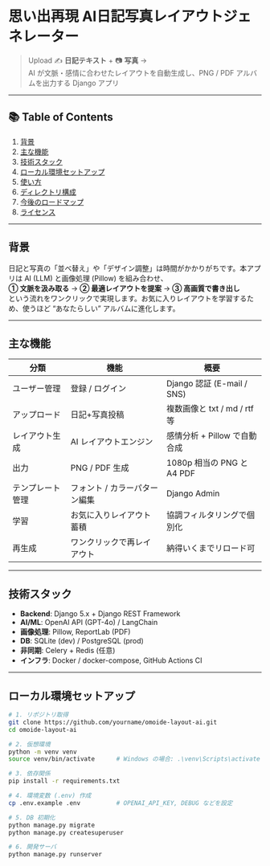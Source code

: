 # 思い出再現 AI⽇記写真レイアウトジェネレーター

> Upload ✍️ **日記テキスト** + 📷 **写真** →  
> AI が文脈・感情に合わせたレイアウトを自動生成し、PNG / PDF アルバムを出力する Django アプリ

---

## 📚 Table of Contents
1. [背景](#背景)  
2. [主な機能](#主な機能)  
3. [技術スタック](#技術スタック)  
4. [ローカル環境セットアップ](#ローカル環境セットアップ)  
5. [使い方](#使い方)  
6. [ディレクトリ構成](#ディレクトリ構成)  
7. [今後のロードマップ](#今後のロードマップ)  
8. [ライセンス](#ライセンス)

---

## 背景
日記と写真の「並べ替え」や「デザイン調整」は時間がかかりがちです。本アプリは AI (LLM) と画像処理 (Pillow) を組み合わせ、  
**➀ 文脈を汲み取る** → **➁ 最適レイアウトを提案** → **➂ 高画質で書き出し**  
という流れをワンクリックで実現します。お気に入りレイアウトを学習するため、使うほど “あなたらしい” アルバムに進化します。

---

## 主な機能
|分類|機能|概要|
|---|---|---|
|ユーザー管理|登録 / ログイン|Django 認証 (E-mail / SNS)|
|アップロード|日記+写真投稿|複数画像と txt / md / rtf 等|
|レイアウト生成|AI レイアウトエンジン|感情分析 + Pillow で自動合成|
|出力|PNG / PDF 生成|1080p 相当の PNG と A4 PDF|
|テンプレート管理|フォント / カラーパターン編集|Django Admin|
|学習|お気に入りレイアウト蓄積|協調フィルタリングで個別化|
|再生成|ワンクリックで再レイアウト|納得いくまでリロード可|

---

## 技術スタック
- **Backend**: Django 5.x + Django REST Framework  
- **AI/ML**: OpenAI API (GPT-4o) / LangChain  
- **画像処理**: Pillow, ReportLab (PDF)  
- **DB**: SQLite (dev) / PostgreSQL (prod)  
- **非同期**: Celery + Redis (任意)  
- **インフラ**: Docker / docker-compose, GitHub Actions CI

---

## ローカル環境セットアップ

```bash
# 1. リポジトリ取得
git clone https://github.com/yourname/omoide-layout-ai.git
cd omoide-layout-ai

# 2. 仮想環境
python -m venv venv
source venv/bin/activate      # Windows の場合: .\venv\Scripts\activate

# 3. 依存関係
pip install -r requirements.txt

# 4. 環境変数 (.env) 作成
cp .env.example .env          # OPENAI_API_KEY, DEBUG などを設定

# 5. DB 初期化
python manage.py migrate
python manage.py createsuperuser

# 6. 開発サーバ
python manage.py runserver
